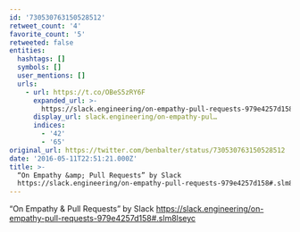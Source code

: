 ```yaml
---
id: '730530763150528512'
retweet_count: '4'
favorite_count: '5'
retweeted: false
entities:
  hashtags: []
  symbols: []
  user_mentions: []
  urls:
    - url: https://t.co/OBeS5zRY6F
      expanded_url: >-
        https://slack.engineering/on-empathy-pull-requests-979e4257d158#.slm8lseyc
      display_url: slack.engineering/on-empathy-pul…
      indices:
        - '42'
        - '65'
original_url: https://twitter.com/benbalter/status/730530763150528512
date: '2016-05-11T22:51:21.000Z'
title: >-
  “On Empathy &amp; Pull Requests” by Slack
  https://slack.engineering/on-empathy-pull-requests-979e4257d158#.slm8lseyc
---
```


“On Empathy &amp; Pull Requests” by Slack https://slack.engineering/on-empathy-pull-requests-979e4257d158#.slm8lseyc